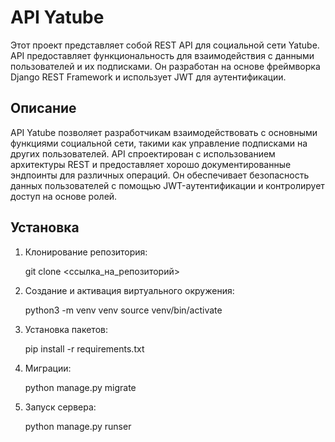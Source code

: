 # API Yatube

Этот проект представляет собой REST API для социальной сети Yatube.  API предоставляет функциональность для взаимодействия с данными пользователей и их подписками.  Он разработан на основе фреймворка Django REST Framework и использует JWT для аутентификации.

## Описание

API Yatube позволяет разработчикам взаимодействовать с основными функциями социальной сети, такими как управление подписками на других пользователей.  API спроектирован с использованием архитектуры REST и предоставляет хорошо документированные эндпоинты для различных операций.  Он обеспечивает безопасность данных пользователей с помощью JWT-аутентификации и контролирует доступ на основе ролей.

## Установка

1. Клонирование репозитория:
   
   git clone <ссылка_на_репозиторий>
   
2. Создание и активация виртуального окружения:
   
   python3 -m venv venv
   source venv/bin/activate
   
3. Установка пакетов:
   
   pip install -r requirements.txt
   
4. Миграции:
   
   python manage.py migrate
   
5. Запуск сервера:
   
   python manage.py runser
